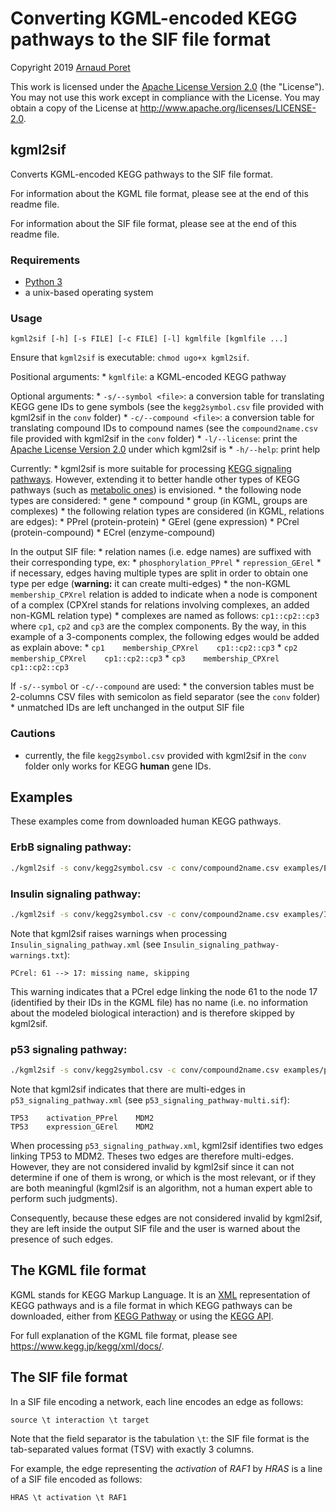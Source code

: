 # Converting KGML-encoded KEGG pathways to the SIF file format

Copyright 2019 [Arnaud Poret](https://github.com/arnaudporet)

This work is licensed under the [Apache License Version 2.0](http://www.apache.org/licenses/LICENSE-2.0) (the "License"). You may not use this work except in compliance with the License. You may obtain a copy of the License at http://www.apache.org/licenses/LICENSE-2.0.

## kgml2sif

Converts KGML-encoded KEGG pathways to the SIF file format.

For information about the KGML file format, please see at the end of this readme file.

For information about the SIF file format, please see at the end of this readme file.

### Requirements

* [Python 3](https://www.python.org)
* a unix-based operating system

### Usage

`kgml2sif [-h] [-s FILE] [-c FILE] [-l] kgmlfile [kgmlfile ...]`

Ensure that `kgml2sif` is executable: `chmod ugo+x kgml2sif`.

Positional arguments:
    * `kgmlfile`: a KGML-encoded KEGG pathway

Optional arguments:
    * `-s/--symbol <file>`: a conversion table for translating KEGG gene IDs to gene symbols (see the `kegg2symbol.csv` file provided with kgml2sif in the `conv` folder)
    * `-c/--compound <file>`: a conversion table for translating compound IDs to compound names (see the `compound2name.csv` file provided with kgml2sif in the `conv` folder)
    * `-l/--license`: print the [Apache License Version 2.0](http://www.apache.org/licenses/LICENSE-2.0) under which kgml2sif is
    * `-h/--help`: print help

Currently:
    * kgml2sif is more suitable for processing [KEGG signaling pathways](https://www.genome.jp/kegg/pathway.html#environmental). However, extending it to better handle other types of KEGG pathways (such as [metabolic ones](https://www.genome.jp/kegg/pathway.html#metabolism)) is envisioned.
    * the following node types are considered:
        * gene
        * compound
        * group (in KGML, groups are complexes)
    * the following relation types are considered (in KGML, relations are edges):
        * PPrel (protein-protein)
        * GErel (gene expression)
        * PCrel (protein-compound)
        * ECrel (enzyme-compound)

In the output SIF file:
    * relation names (i.e. edge names) are suffixed with their corresponding type, ex:
        * `phosphorylation_PPrel`
        * `repression_GErel`
    * if necessary, edges having multiple types are split in order to obtain one type per edge (__warning:__ it can create multi-edges)
    * the non-KGML `membership_CPXrel` relation is added to indicate when a node is component of a complex (CPXrel stands for relations involving complexes, an added non-KGML relation type)
    * complexes are named as follows: `cp1::cp2::cp3` where `cp1`, `cp2` and `cp3` are the complex components. By the way, in this example of a
3-components complex, the following edges would be added as explain above:
        * `cp1    membership_CPXrel    cp1::cp2::cp3`
        * `cp2    membership_CPXrel    cp1::cp2::cp3`
        * `cp3    membership_CPXrel    cp1::cp2::cp3`

If `-s/--symbol` or `-c/--compound` are used:
    * the conversion tables must be 2-columns CSV files with semicolon as field separator (see the `conv` folder)
    * unmatched IDs are left unchanged in the output SIF file

### Cautions

* currently, the file `kegg2symbol.csv` provided with kgml2sif in the `conv` folder only works for KEGG __human__ gene IDs.

## Examples

These examples come from downloaded human KEGG pathways.

### ErbB signaling pathway:

```sh
./kgml2sif -s conv/kegg2symbol.csv -c conv/compound2name.csv examples/ErbB_signaling_pathway/ErbB_signaling_pathway.xml
```

### Insulin signaling pathway:

```sh
./kgml2sif -s conv/kegg2symbol.csv -c conv/compound2name.csv examples/Insulin_signaling_pathway/Insulin_signaling_pathway.xml
```

Note that kgml2sif raises warnings when processing `Insulin_signaling_pathway.xml` (see `Insulin_signaling_pathway-warnings.txt`):

```
PCrel: 61 --> 17: missing name, skipping
```

This warning indicates that a PCrel edge linking the node 61 to the node 17 (identified by their IDs in the KGML file) has no name (i.e. no information about the modeled biological interaction) and is therefore skipped by kgml2sif.

### p53 signaling pathway:

```sh
./kgml2sif -s conv/kegg2symbol.csv -c conv/compound2name.csv examples/p53_signaling_pathway/p53_signaling_pathway.xml
```

Note that kgml2sif indicates that there are multi-edges in `p53_signaling_pathway.xml` (see `p53_signaling_pathway-multi.sif`):

```
TP53    activation_PPrel    MDM2
TP53    expression_GErel    MDM2
```

When processing `p53_signaling_pathway.xml`, kgml2sif identifies two edges linking TP53 to MDM2. Theses two edges are therefore multi-edges. However, they are not considered invalid by kgml2sif since it can not determine if one of them is wrong, or which is the most relevant, or if they are both meaningful (kgml2sif is an algorithm, not a human expert able to perform such judgments).

Consequently, because these edges are not considered invalid by kgml2sif, they are left inside the output SIF file and the user is warned about the presence of such edges.

## The KGML file format

KGML stands for KEGG Markup Language. It is an [XML](https://www.w3.org/XML/) representation of KEGG pathways and is a file format in which KEGG pathways can be downloaded, either from [KEGG Pathway](https://www.genome.jp/kegg/pathway.html) or using the [KEGG API](https://www.kegg.jp/kegg/rest/keggapi.html).

For full explanation of the KGML file format, please see https://www.kegg.jp/kegg/xml/docs/.

## The SIF file format

In a SIF file encoding a network, each line encodes an edge as follows:

```
source \t interaction \t target
```

Note that the field separator is the tabulation `\t`: the SIF file format is the tab-separated values format (TSV) with exactly 3 columns.

For example, the edge representing the _activation_ of _RAF1_ by _HRAS_ is a line of a SIF file encoded as follows:

```
HRAS \t activation \t RAF1
```
